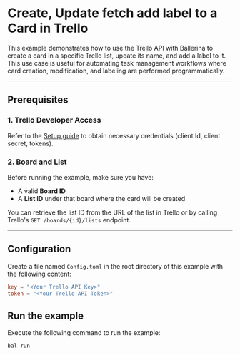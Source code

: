 # Create, Update fetch add label to a Card in Trello

This example demonstrates how to use the Trello API with Ballerina to create a card in a specific Trello list, update its name, and add a label to it. This use case is useful for automating task management workflows where card creation, modification, and labeling are performed programmatically.

---

## Prerequisites

### 1. Trello Developer Access

Refer to the [Setup guide](../../README.md) to obtain necessary credentials (client Id, client secret, tokens).

### 2. Board and List

Before running the example, make sure you have:
- A valid **Board ID**
- A **List ID** under that board where the card will be created

You can retrieve the list ID from the URL of the list in Trello or by calling Trello's `GET /boards/{id}/lists` endpoint.

---
## Configuration

Create a file named `Config.toml` in the root directory of this example with the following content:

```toml
key = "<Your Trello API Key>"
token = "<Your Trello API Token>"
```

## Run the example

Execute the following command to run the example:

```bash
bal run
```
